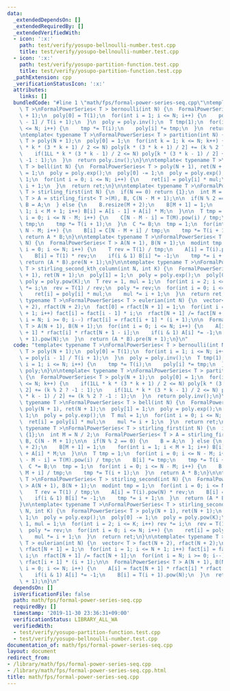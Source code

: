 ```yaml
---
data:
  _extendedDependsOn: []
  _extendedRequiredBy: []
  _extendedVerifiedWith:
  - icon: ':x:'
    path: test/verify/yosupo-bellnoulli-number.test.cpp
    title: test/verify/yosupo-bellnoulli-number.test.cpp
  - icon: ':x:'
    path: test/verify/yosupo-partition-function.test.cpp
    title: test/verify/yosupo-partition-function.test.cpp
  _pathExtension: cpp
  _verificationStatusIcon: ':x:'
  attributes:
    links: []
  bundledCode: "#line 1 \"math/fps/formal-power-series-seq.cpp\"\ntemplate< typename\
    \ T >\nFormalPowerSeries< T > bernoulli(int N) {\n  FormalPowerSeries< T > poly(N\
    \ + 1);\n  poly[0] = T(1);\n  for(int i = 1; i <= N; i++) {\n    poly[i] = poly[i\
    \ - 1] / T(i + 1);\n  }\n  poly = poly.inv();\n  T tmp(1);\n  for(int i = 1; i\
    \ <= N; i++) {\n    tmp *= T(i);\n    poly[i] *= tmp;\n  }\n  return poly;\n}\n\
    \ntemplate< typename T >\nFormalPowerSeries< T > partition(int N) {\n  FormalPowerSeries<\
    \ T > poly(N + 1);\n  poly[0] = 1;\n  for(int k = 1; k <= N; k++) {\n    if(1LL\
    \ * k * (3 * k + 1) / 2 <= N) poly[k * (3 * k + 1) / 2] += (k % 2 ? -1 : 1);\n\
    \    if(1LL * k * (3 * k - 1) / 2 <= N) poly[k * (3 * k - 1) / 2] += (k % 2 ?\
    \ -1 : 1);\n  }\n  return poly.inv();\n}\n\ntemplate< typename T >\nFormalPowerSeries<\
    \ T > bell(int N) {\n  FormalPowerSeries< T > poly(N + 1), ret(N + 1);\n  poly[1]\
    \ = 1;\n  poly = poly.exp();\n  poly[0] -= 1;\n  poly = poly.exp();\n  T mul =\
    \ 1;\n  for(int i = 0; i <= N; i++) {\n    ret[i] = poly[i] * mul;\n    mul *=\
    \ i + 1;\n  }\n  return ret;\n}\n\ntemplate< typename T >\nFormalPowerSeries<\
    \ T > stirling_first(int N) {\n  if(N == 0) return {1};\n  int M = N / 2;\n  FormalPowerSeries<\
    \ T > A = stirling_first< T >(M), B, C(N - M + 1);\n\n  if(N % 2 == 0) {\n   \
    \ B = A;\n  } else {\n    B.resize(M + 2);\n    B[M + 1] = 1;\n    for(int i =\
    \ 1; i < M + 1; i++) B[i] = A[i - 1] + A[i] * M;\n  }\n\n  T tmp = 1;\n  for(int\
    \ i = 0; i <= N - M; i++) {\n    C[N - M - i] = T(M).pow(i) / tmp;\n    B[i] *=\
    \ tmp;\n    tmp *= T(i + 1);\n  }\n  C *= B;\n  tmp = 1;\n  for(int i = 0; i <=\
    \ N - M; i++) {\n    B[i] = C[N - M + i] / tmp;\n    tmp *= T(i + 1);\n  }\n \
    \ return A * B;\n}\n\ntemplate< typename T >\nFormalPowerSeries< T > stirling_second(int\
    \ N) {\n  FormalPowerSeries< T > A(N + 1), B(N + 1);\n  modint tmp = 1;\n  for(int\
    \ i = 0; i <= N; i++) {\n    T rev = T(1) / tmp;\n    A[i] = T(i).pow(N) * rev;\n\
    \    B[i] = T(1) * rev;\n    if(i & 1) B[i] *= -1;\n    tmp *= i + 1;\n  }\n \
    \ return (A * B).pre(N + 1);\n}\n\ntemplate< typename T >\nFormalPowerSeries<\
    \ T > stirling_second_kth_column(int N, int K) {\n  FormalPowerSeries< T > poly(N\
    \ + 1), ret(N + 1);\n  poly[1] = 1;\n  poly = poly.exp();\n  poly[0] -= 1;\n \
    \ poly = poly.pow(K);\n  T rev = 1, mul = 1;\n  for(int i = 2; i <= K; i++) rev\
    \ *= i;\n  rev = T(1) / rev;\n  poly *= rev;\n  for(int i = 0; i <= N; i++) {\n\
    \    ret[i] = poly[i] * mul;\n    mul *= i + 1;\n  }\n  return ret;\n}\n\ntemplate<\
    \ typename T >\nFormalPowerSeries< T > eulerian(int N) {\n  vector< T > fact(N\
    \ + 2), rfact(N + 2);\n  fact[0] = rfact[N + 1] = 1;\n  for(int i = 1; i <= N\
    \ + 1; i++) fact[i] = fact[i - 1] * i;\n  rfact[N + 1] /= fact[N + 1];\n  for(int\
    \ i = N; i >= 0; i--) rfact[i] = rfact[i + 1] * (i + 1);\n\n  FormalPowerSeries<\
    \ T > A(N + 1), B(N + 1);\n  for(int i = 0; i <= N; i++) {\n    A[i] = fact[N\
    \ + 1] * rfact[i] * rfact[N + 1 - i];\n    if(i & 1) A[i] *= -1;\n    B[i] = T(i\
    \ + 1).pow(N);\n  }\n  return (A * B).pre(N + 1);\n}\n"
  code: "template< typename T >\nFormalPowerSeries< T > bernoulli(int N) {\n  FormalPowerSeries<\
    \ T > poly(N + 1);\n  poly[0] = T(1);\n  for(int i = 1; i <= N; i++) {\n    poly[i]\
    \ = poly[i - 1] / T(i + 1);\n  }\n  poly = poly.inv();\n  T tmp(1);\n  for(int\
    \ i = 1; i <= N; i++) {\n    tmp *= T(i);\n    poly[i] *= tmp;\n  }\n  return\
    \ poly;\n}\n\ntemplate< typename T >\nFormalPowerSeries< T > partition(int N)\
    \ {\n  FormalPowerSeries< T > poly(N + 1);\n  poly[0] = 1;\n  for(int k = 1; k\
    \ <= N; k++) {\n    if(1LL * k * (3 * k + 1) / 2 <= N) poly[k * (3 * k + 1) /\
    \ 2] += (k % 2 ? -1 : 1);\n    if(1LL * k * (3 * k - 1) / 2 <= N) poly[k * (3\
    \ * k - 1) / 2] += (k % 2 ? -1 : 1);\n  }\n  return poly.inv();\n}\n\ntemplate<\
    \ typename T >\nFormalPowerSeries< T > bell(int N) {\n  FormalPowerSeries< T >\
    \ poly(N + 1), ret(N + 1);\n  poly[1] = 1;\n  poly = poly.exp();\n  poly[0] -=\
    \ 1;\n  poly = poly.exp();\n  T mul = 1;\n  for(int i = 0; i <= N; i++) {\n  \
    \  ret[i] = poly[i] * mul;\n    mul *= i + 1;\n  }\n  return ret;\n}\n\ntemplate<\
    \ typename T >\nFormalPowerSeries< T > stirling_first(int N) {\n  if(N == 0) return\
    \ {1};\n  int M = N / 2;\n  FormalPowerSeries< T > A = stirling_first< T >(M),\
    \ B, C(N - M + 1);\n\n  if(N % 2 == 0) {\n    B = A;\n  } else {\n    B.resize(M\
    \ + 2);\n    B[M + 1] = 1;\n    for(int i = 1; i < M + 1; i++) B[i] = A[i - 1]\
    \ + A[i] * M;\n  }\n\n  T tmp = 1;\n  for(int i = 0; i <= N - M; i++) {\n    C[N\
    \ - M - i] = T(M).pow(i) / tmp;\n    B[i] *= tmp;\n    tmp *= T(i + 1);\n  }\n\
    \  C *= B;\n  tmp = 1;\n  for(int i = 0; i <= N - M; i++) {\n    B[i] = C[N -\
    \ M + i] / tmp;\n    tmp *= T(i + 1);\n  }\n  return A * B;\n}\n\ntemplate< typename\
    \ T >\nFormalPowerSeries< T > stirling_second(int N) {\n  FormalPowerSeries< T\
    \ > A(N + 1), B(N + 1);\n  modint tmp = 1;\n  for(int i = 0; i <= N; i++) {\n\
    \    T rev = T(1) / tmp;\n    A[i] = T(i).pow(N) * rev;\n    B[i] = T(1) * rev;\n\
    \    if(i & 1) B[i] *= -1;\n    tmp *= i + 1;\n  }\n  return (A * B).pre(N + 1);\n\
    }\n\ntemplate< typename T >\nFormalPowerSeries< T > stirling_second_kth_column(int\
    \ N, int K) {\n  FormalPowerSeries< T > poly(N + 1), ret(N + 1);\n  poly[1] =\
    \ 1;\n  poly = poly.exp();\n  poly[0] -= 1;\n  poly = poly.pow(K);\n  T rev =\
    \ 1, mul = 1;\n  for(int i = 2; i <= K; i++) rev *= i;\n  rev = T(1) / rev;\n\
    \  poly *= rev;\n  for(int i = 0; i <= N; i++) {\n    ret[i] = poly[i] * mul;\n\
    \    mul *= i + 1;\n  }\n  return ret;\n}\n\ntemplate< typename T >\nFormalPowerSeries<\
    \ T > eulerian(int N) {\n  vector< T > fact(N + 2), rfact(N + 2);\n  fact[0] =\
    \ rfact[N + 1] = 1;\n  for(int i = 1; i <= N + 1; i++) fact[i] = fact[i - 1] *\
    \ i;\n  rfact[N + 1] /= fact[N + 1];\n  for(int i = N; i >= 0; i--) rfact[i] =\
    \ rfact[i + 1] * (i + 1);\n\n  FormalPowerSeries< T > A(N + 1), B(N + 1);\n  for(int\
    \ i = 0; i <= N; i++) {\n    A[i] = fact[N + 1] * rfact[i] * rfact[N + 1 - i];\n\
    \    if(i & 1) A[i] *= -1;\n    B[i] = T(i + 1).pow(N);\n  }\n  return (A * B).pre(N\
    \ + 1);\n}\n"
  dependsOn: []
  isVerificationFile: false
  path: math/fps/formal-power-series-seq.cpp
  requiredBy: []
  timestamp: '2019-11-30 23:36:31+09:00'
  verificationStatus: LIBRARY_ALL_WA
  verifiedWith:
  - test/verify/yosupo-partition-function.test.cpp
  - test/verify/yosupo-bellnoulli-number.test.cpp
documentation_of: math/fps/formal-power-series-seq.cpp
layout: document
redirect_from:
- /library/math/fps/formal-power-series-seq.cpp
- /library/math/fps/formal-power-series-seq.cpp.html
title: math/fps/formal-power-series-seq.cpp
---
```

